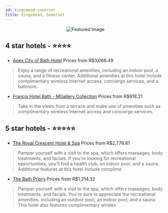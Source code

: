 ```yaml
---
id: kingsmead-somerset
title: Kingsmead, Somerset
---
```


<center><img src="https://i.travelapi.com/hotels/17000000/16480000/16474500/16474486/01c2830e_z.jpg" alt="Featured Image" /></center>


##  4 star hotels - ⭐️⭐️⭐️⭐️

-    [Apex City of Bath Hotel](https://us.hurb.com/hotels/kingsmead/apex-city-of-bath-hotel-JNP-JP02687C?cmp=18055) Prices from R$3,066.49
   > Enjoy a range of recreational amenities, including an indoor pool, a sauna, and a fitness center. Additional amenities at this hotel include complimentary wireless Internet access, concierge services, and a ballroom.
-    [Francis Hotel Bath - MGallery Collection](https://us.hurb.com/hotels/kingsmead/francis-hotel-bath-mgallery-collection-JNP-JP800554?cmp=18055) Prices from R$918.21
   > Take in the views from a terrace and make use of amenities such as complimentary wireless Internet access and concierge services.

##  5 star hotels - ⭐️⭐️⭐️⭐️⭐️

-    [The Royal Crescent Hotel & Spa](https://us.hurb.com/hotels/kingsmead/the-royal-crescent-hotel-spa-JNP-JP120451?cmp=18055) Prices from R$2,778.81
   > Pamper yourself with a visit to the spa, which offers massages, body treatments, and facials. If you're looking for recreational opportunities, you'll find a health club, an indoor pool, and a sauna. Additional features at this hotel include complime
-    [The Bath Priory](https://us.hurb.com/hotels/kingsmead/the-bath-priory-JNP-JP300800?cmp=18055) Prices from R$1,214.32
   > Pamper yourself with a visit to the spa, which offers massages, body treatments, and facials. You're sure to appreciate the recreational amenities, including an outdoor pool, an indoor pool, and a sauna. This hotel also features complimentary wireles
